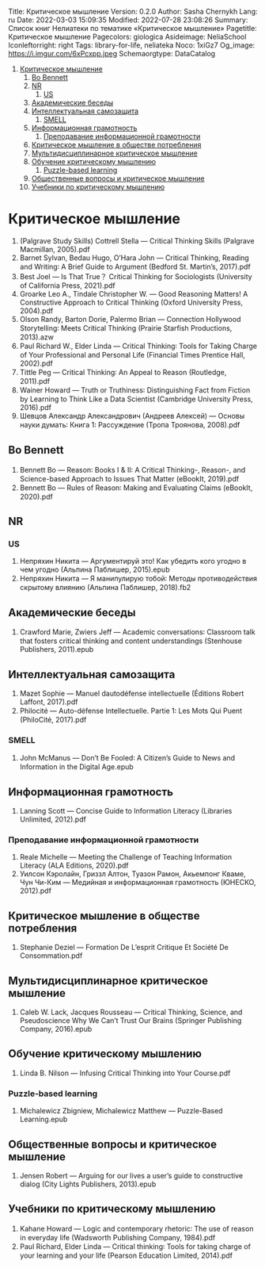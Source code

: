 Title: Критическое мышление
Version: 0.2.0
Author: Sasha Chernykh
Lang: ru
Date: 2022-03-03 15:09:35
Modified: 2022-07-28 23:08:26
Summary: Список книг Нелиатеки по тематике «Критическое мышление»
Pagetitle: Критическое мышление
Pagecolors: giologica
Asideimage: NeliaSchool
Iconleftorright: right
Tags: library-for-life, neliateka
Noco: 1xiGz7
Og_image: https://i.imgur.com/6xPcxpp.jpeg
Schemaorgtype: DataCatalog

<!-- MarkdownTOC -->

1. [Критическое мышление](#Критическое-мышление)
	1. [Bo Bennett](#Bo-Bennett)
	1. [NR](#NR)
		1. [US](#US)
	1. [Академические беседы](#Академические-беседы)
	1. [Интеллектуальная самозащита](#Интеллектуальная-самозащита)
		1. [SMELL](#SMELL)
	1. [Информационная грамотность](#Информационная-грамотность)
		1. [Преподавание информационной грамотности](#Преподавание-информационной-грамотности)
	1. [Критическое мышление в обществе потребления](#Критическое-мышление-в-обществе-потребления)
	1. [Мультидисциплинарное критическое мышление](#Мультидисциплинарное-критическое-мышление)
	1. [Обучение критическому мышлению](#Обучение-критическому-мышлению)
		1. [Puzzle-based learning](#Puzzle-based-learning)
	1. [Общественные вопросы и критическое мышление](#Общественные-вопросы-и-критическое-мышление)
	1. [Учебники по критическому мышлению](#Учебники-по-критическому-мышлению)

<!-- /MarkdownTOC -->

<a id="Критическое-мышление"></a>
# Критическое мышление

1. (Palgrave Study Skills) Cottrell Stella — Critical Thinking Skills (Palgrave Macmillan, 2005).pdf
1. Barnet Sylvan, Bedau Hugo, O’Hara John — Critical Thinking, Reading and Writing꞉ A Brief Guide to Argument (Bedford St. Martin’s, 2017).pdf
1. Best Joel — Is That True？ Critical Thinking for Sociologists (University of California Press, 2021).pdf
1. Groarke Leo A., Tindale Christopher W. — Good Reasoning Matters! A Constructive Approach to Critical Thinking (Oxford University Press, 2004).pdf
1. Olson Randy, Barton Dorie, Palermo Brian — Connection Hollywood Storytelling꞉ Meets Critical Thinking (Prairie Starfish Productions, 2013).azw
1. Paul Richard W., Elder Linda — Critical Thinking꞉ Tools for Taking Charge of Your Professional and Personal Life (Financial Times Prentice Hall, 2002).pdf
1. Tittle Peg — Critical Thinking꞉ An Appeal to Reason (Routledge, 2011).pdf
1. Wainer Howard — Truth or Truthiness꞉ Distinguishing Fact from Fiction by Learning to Think Like a Data Scientist (Cambridge University Press, 2016).pdf
1. Шевцов Александр Александрович (Андреев Алексей) — Основы науки думать꞉ Книга 1꞉ Рассуждение (Тропа Троянова, 2008).pdf

<a id="Bo-Bennett"></a>
## Bo Bennett

1. Bennett Bo — Reason꞉ Books I & II꞉ A Critical Thinking-, Reason-, and Science-based Approach to Issues That Matter (eBookIt, 2019).pdf
1. Bennett Bo — Rules of Reason꞉ Making and Evaluating Claims (eBookIt, 2020).pdf

<a id="NR"></a>
## NR

<a id="US"></a>
### US

1. Непряхин Никита — Аргументируй это! Как убедить кого угодно в чем угодно (Альпина Паблишер, 2015).epub
1. Непряхин Никита — Я манипулирую тобой꞉ Методы противодействия скрытому влиянию (Альпина Паблишер, 2018).fb2

<a id="Академические-беседы"></a>
## Академические беседы

1. Crawford Marie, Zwiers Jeff — Academic conversations꞉ Classroom talk that fosters critical thinking and content understandings (Stenhouse Publishers, 2011).epub

<a id="Интеллектуальная-самозащита"></a>
## Интеллектуальная самозащита

1. Mazet Sophie — Manuel dautodéfense intellectuelle (Éditions Robert Laffont, 2017).pdf
1. Philocité — Auto-défense Intellectuelle. Partie 1꞉ Les Mots Qui Puent (PhiloCité, 2017).pdf

<a id="SMELL"></a>
### SMELL

1. John McManus — Don’t Be Fooled꞉ A Citizen’s Guide to News and Information in the Digital Age.epub

<a id="Информационная-грамотность"></a>
## Информационная грамотность

1. Lanning Scott — Concise Guide to Information Literacy (Libraries Unlimited, 2012).pdf

<a id="Преподавание-информационной-грамотности"></a>
### Преподавание информационной грамотности

1. Reale Michelle — Meeting the Challenge of Teaching Information Literacy (ALA Editions, 2020).pdf
1. Уилсон Кэролайн, Гриззл Алтон, Туазон Рамон, Акьемпонг Кваме, Чун Чи-Ким — Медийная и информационная грамотность (ЮНЕСКО, 2012).pdf

<a id="Критическое-мышление-в-обществе-потребления"></a>
## Критическое мышление в обществе потребления

1. Stephanie Deziel — Formation De L’esprit Critique Et Société De Consommation.pdf

<a id="Мультидисциплинарное-критическое-мышление"></a>
## Мультидисциплинарное критическое мышление

1. Caleb W. Lack, Jacques Rousseau — Critical Thinking, Science, and Pseudoscience Why We Can’t Trust Our Brains (Springer Publishing Company, 2016).epub

<a id="Обучение-критическому-мышлению"></a>
## Обучение критическому мышлению

1. Linda B. Nilson — Infusing Critical Thinking into Your Course.pdf

<a id="Puzzle-based-learning"></a>
### Puzzle-based learning

1. Michalewicz Zbigniew, Michalewicz Matthew — Puzzle-Based Learning.epub

<a id="Общественные-вопросы-и-критическое-мышление"></a>
## Общественные вопросы и критическое мышление

1. Jensen Robert — Arguing for our lives a user’s guide to constructive dialog (City Lights Publishers, 2013).epub

<a id="Учебники-по-критическому-мышлению"></a>
## Учебники по критическому мышлению

1. Kahane Howard — Logic and contemporary rhetoric꞉ The use of reason in everyday life (Wadsworth Publishing Company, 1984).pdf
1. Paul Richard, Elder Linda — Critical thinking꞉ Tools for taking charge of your learning and your life (Pearson Education Limited, 2014).pdf
